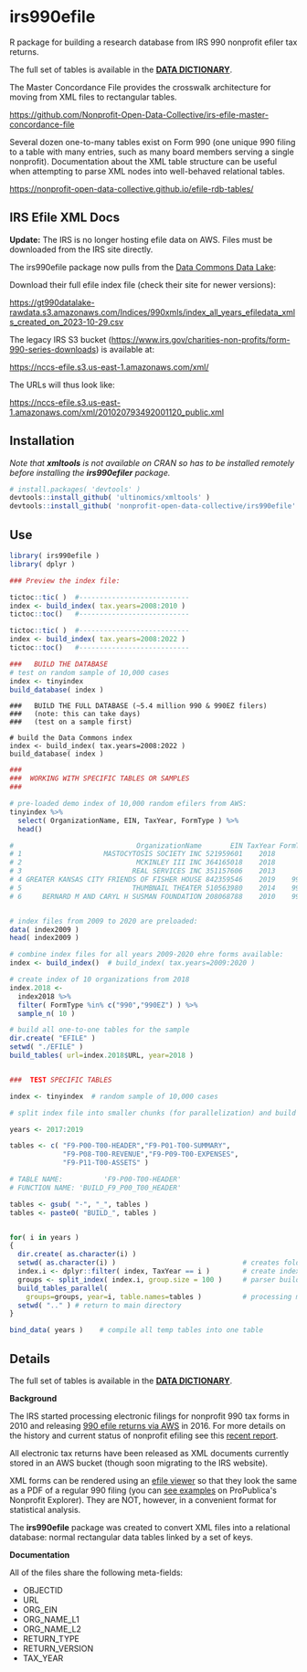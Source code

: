 # irs990efile

R package for building a research database from IRS 990 nonprofit efiler tax returns. 

The full set of tables is available in the [**DATA DICTIONARY**](https://nonprofit-open-data-collective.github.io/irs990efile/data-dictionary/data-dictionary.html).

The Master Concordance File provides the crosswalk architecture for moving from XML files to rectangular tables. 

https://github.com/Nonprofit-Open-Data-Collective/irs-efile-master-concordance-file

Several dozen one-to-many tables exist on Form 990 (one unique 990 filing to a table with many entries, such as many board members serving a single nonprofit). Documentation about the XML table structure can be useful when attempting to parse XML nodes into well-behaved relational tables.  

https://nonprofit-open-data-collective.github.io/efile-rdb-tables/


## IRS Efile XML Docs

**Update:** The IRS is no longer hosting efile data on AWS. Files must be downloaded from the IRS site directly.

The irs990efile package now pulls from the [Data Commons Data Lake](https://990data.givingtuesday.org/):  

Download their full efile index file (check their site for newer versions): 

https://gt990datalake-rawdata.s3.amazonaws.com/Indices/990xmls/index_all_years_efiledata_xmls_created_on_2023-10-29.csv

The legacy IRS S3 bucket (https://www.irs.gov/charities-non-profits/form-990-series-downloads) is available at: 

https://nccs-efile.s3.us-east-1.amazonaws.com/xml/

The URLs will thus look like: 

https://nccs-efile.s3.us-east-1.amazonaws.com/xml/201020793492001120_public.xml

## Installation

*Note that **xmltools** is not available on CRAN so has to be installed remotely before installing the **irs990efiler** package.*

```r
# install.packages( 'devtools' )  
devtools::install_github( 'ultinomics/xmltools' )
devtools::install_github( 'nonprofit-open-data-collective/irs990efile' )
```



## Use

```r
library( irs990efile )
library( dplyr )

### Preview the index file:

tictoc::tic( )  #---------------------------
index <- build_index( tax.years=2008:2010 )
tictoc::toc()   #---------------------------

tictoc::tic( )  #---------------------------
index <- build_index( tax.years=2008:2022 )
tictoc::toc()   #---------------------------
```

```r
###   BUILD THE DATABASE
# test on random sample of 10,000 cases
index <- tinyindex  
build_database( index )
```

```
###   BUILD THE FULL DATABASE (~5.4 million 990 & 990EZ filers)
###   (note: this can take days) 
###   (test on a sample first) 

# build the Data Commons index 
index <- build_index( tax.years=2008:2022 )
build_database( index ) 
```

```r
###
###  WORKING WITH SPECIFIC TABLES OR SAMPLES
###

# pre-loaded demo index of 10,000 random efilers from AWS:
tinyindex %>% 
  select( OrganizationName, EIN, TaxYear, FormType ) %>% 
  head()

#                              OrganizationName       EIN TaxYear FormType
# 1                    MASTOCYTOSIS SOCIETY INC 521959601    2018      990
# 2                            MCKINLEY III INC 364165018    2018      990
# 3                           REAL SERVICES INC 351157606    2013      990
# 4 GREATER KANSAS CITY FRIENDS OF FISHER HOUSE 842359546    2019    990EZ
# 5                           THUMBNAIL THEATER 510563980    2014    990EZ
# 6     BERNARD M AND CARYL H SUSMAN FOUNDATION 208068788    2010    990PF


# index files from 2009 to 2020 are preloaded: 
data( index2009 )
head( index2009 )

# combine index files for all years 2009-2020 ehre forms available: 
index <- build_index()  # build_index( tax.years=2009:2020 )

# create index of 10 organizations from 2018  
index.2018 <-
  index2018 %>% 
  filter( FormType %in% c("990","990EZ") ) %>%
  sample_n( 10 )

# build all one-to-one tables for the sample
dir.create( "EFILE" )
setwd( "./EFILE" )
build_tables( url=index.2018$URL, year=2018 )


###  TEST SPECIFIC TABLES

index <- tinyindex  # random sample of 10,000 cases

# split index file into smaller chunks (for parallelization) and build tables 

years <- 2017:2019

tables <- c( "F9-P00-T00-HEADER","F9-P01-T00-SUMMARY",
             "F9-P08-T00-REVENUE","F9-P09-T00-EXPENSES",
             "F9-P11-T00-ASSETS" )

# TABLE NAME:          'F9-P00-T00-HEADER' 
# FUNCTION NAME: 'BUILD_F9_P00_T00_HEADER'

tables <- gsub( "-", "_", tables )
tables <- paste0( "BUILD_", tables )


for( i in years )
{
  dir.create( as.character(i) )
  setwd( as.character(i) )                               # creates folders for each year
  index.i <- dplyr::filter( index, TaxYear == i )        # create index for one year 
  groups <- split_index( index.i, group.size = 100 )     # parser builds temporary tables then combines them at the end
  build_tables_parallel( 
    groups=groups, year=i, table.names=tables )          # processing many small groups keep memory usage low
  setwd( ".." ) # return to main directory 
}

bind_data( years )    # compile all temp tables into one table
```

## Details

The full set of tables is available in the [**DATA DICTIONARY**](https://nonprofit-open-data-collective.github.io/irs990efile/data-dictionary/data-dictionary.html).

**Background**

The IRS started processing electronic filings for nonprofit 990 tax forms in 2010 and releasing [990 efile returns via AWS](https://registry.opendata.aws/irs990/) in 2016. For more details on the history and current status of nonprofit efiling see this [recent report](www/pubs/Stories-from-the-Frontier-April-2022.pdf). 

All electronic tax returns have been released as XML documents currently stored in an AWS bucket (though soon migrating to the IRS website). 

XML forms can be rendered using an [efile viewer](https://github.com/betson/irs-efile-viewer) so that they look the same as a PDF of a regular 990 filing (you can [see examples](https://projects.propublica.org/nonprofits/organizations/237315236) on ProPublica's Nonprofit Explorer). They are NOT, however, in a convenient format for statistical analysis.

The **irs990efile** package was created to convert XML files into a relational database: normal rectangular data tables linked by a set of keys. 

**Documentation**

All of the files share the following meta-fields: 

* OBJECTID  
* URL                         
* ORG_EIN  
* ORG_NAME_L1                 
* ORG_NAME_L2  
* RETURN_TYPE  
* RETURN_VERSION               
* TAX_YEAR  





